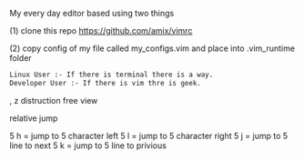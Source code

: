 My every day editor based using two things

(1) clone this repo https://github.com/amix/vimrc

(2) copy config of my file called my_configs.vim and place into .vim_runtime folder

~~~bash
Linux User :- If there is terminal there is a way.
Developer User :- If there is vim thre is geek.
~~~


, z distruction free view

relative jump 

5 h = jump to 5 character left
5 l = jump to 5 character right
5 j = jump to 5 line to next 
5 k = jump to 5 line to privious 
